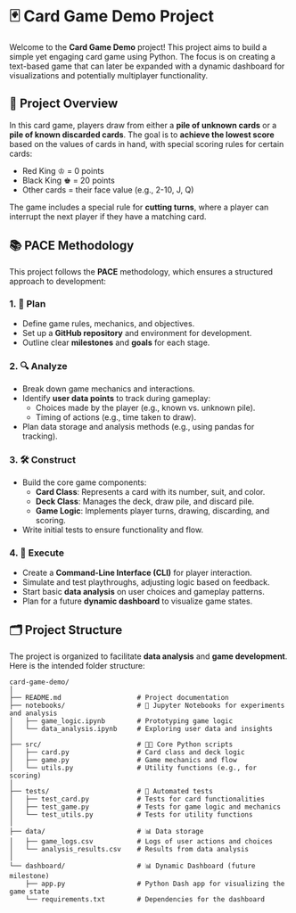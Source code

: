 # 🃏 Card Game Demo Project

Welcome to the **Card Game Demo** project! This project aims to build a simple yet engaging card game using Python. The focus is on creating a text-based game that can later be expanded with a dynamic dashboard for visualizations and potentially multiplayer functionality. 

## 🎯 Project Overview
In this card game, players draw from either a **pile of unknown cards** or a **pile of known discarded cards**. The goal is to **achieve the lowest score** based on the values of cards in hand, with special scoring rules for certain cards:

- Red King ♔ = 0 points
- Black King ♚ = 20 points
- Other cards = their face value (e.g., 2-10, J, Q)

The game includes a special rule for **cutting turns**, where a player can interrupt the next player if they have a matching card.

## 📚 PACE Methodology
This project follows the **PACE** methodology, which ensures a structured approach to development:

### 1. 📝 Plan
- Define game rules, mechanics, and objectives.
- Set up a **GitHub repository** and environment for development.
- Outline clear **milestones** and **goals** for each stage.

### 2. 🔍 Analyze
- Break down game mechanics and interactions.
- Identify **user data points** to track during gameplay:
  - Choices made by the player (e.g., known vs. unknown pile).
  - Timing of actions (e.g., time taken to draw).
- Plan data storage and analysis methods (e.g., using pandas for tracking).

### 3. 🛠️ Construct
- Build the core game components:
  - **Card Class**: Represents a card with its number, suit, and color.
  - **Deck Class**: Manages the deck, draw pile, and discard pile.
  - **Game Logic**: Implements player turns, drawing, discarding, and scoring.
- Write initial tests to ensure functionality and flow.

### 4. 🚀 Execute
- Create a **Command-Line Interface (CLI)** for player interaction.
- Simulate and test playthroughs, adjusting logic based on feedback.
- Start basic **data analysis** on user choices and gameplay patterns.
- Plan for a future **dynamic dashboard** to visualize game states.

## 🗂️ Project Structure
The project is organized to facilitate **data analysis** and **game development**. Here is the intended folder structure:

```plaintext
card-game-demo/
│
├── README.md                   # Project documentation
├── notebooks/                  # 📒 Jupyter Notebooks for experiments and analysis
│   ├── game_logic.ipynb        # Prototyping game logic
│   └── data_analysis.ipynb     # Exploring user data and insights
│
├── src/                        # 🧑‍💻 Core Python scripts
│   ├── card.py                 # Card class and deck logic
│   ├── game.py                 # Game mechanics and flow
│   └── utils.py                # Utility functions (e.g., for scoring)
│
├── tests/                      # 🧪 Automated tests
│   ├── test_card.py            # Tests for card functionalities
│   ├── test_game.py            # Tests for game logic and mechanics
│   └── test_utils.py           # Tests for utility functions
│
├── data/                       # 📊 Data storage
│   ├── game_logs.csv           # Logs of user actions and choices
│   └── analysis_results.csv    # Results from data analysis
│
└── dashboard/                  # 📊 Dynamic Dashboard (future milestone)
    ├── app.py                  # Python Dash app for visualizing the game state
    └── requirements.txt        # Dependencies for the dashboard
